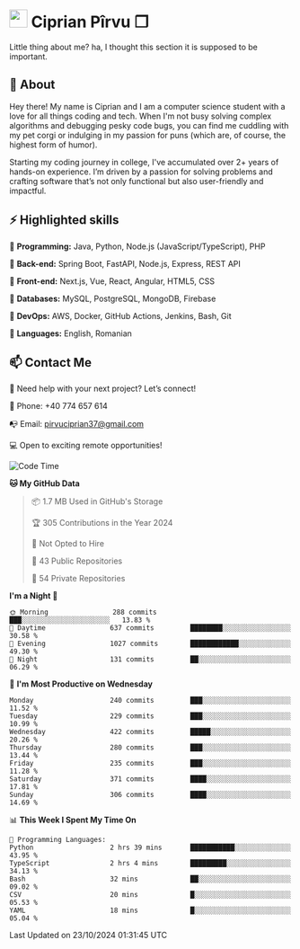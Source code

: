 # <img height="32px" src="https://user-images.githubusercontent.com/74038190/216122041-518ac897-8d92-4c6b-9b3f-ca01dcaf38ee.png"> Ciprian Pîrvu ❐ </h1>

Little thing about me? ha, I thought this section it is supposed to be important.

## 🧐 About

Hey there! My name is Ciprian and I am a computer science student with a love for all things coding and tech. When I'm not busy solving complex algorithms and debugging pesky code bugs, you can find me cuddling with my pet corgi or indulging in my passion for puns (which are, of course, the highest form of humor).

Starting my coding journey in college, I've accumulated over 2+ years of hands-on experience. I’m driven by a passion for solving problems and crafting software that’s not only functional but also user-friendly and impactful.


## ⚡ Highlighted skills

🎯 **Programming:** Java, Python, Node.js (JavaScript/TypeScript), PHP

🎯 **Back-end:** Spring Boot, FastAPI, Node.js, Express, REST API

🎯 **Front-end:** Next.js, Vue, React, Angular, HTML5, CSS

🎯 **Databases:** MySQL, PostgreSQL, MongoDB, Firebase

🎯 **DevOps:** AWS, Docker, GitHub Actions, Jenkins, Bash, Git

🎯 **Languages:** English, Romanian



## 📫 Contact Me

🤝 Need help with your next project? Let’s connect!

📱 Phone: +40 774 657 614

📭 Email: pirvuciprian37@gmail.com


💻 Open to exciting remote opportunities!

<!--START_SECTION:waka-->
![Code Time](http://img.shields.io/badge/Code%20Time-2%2C160%20hrs%2024%20mins-blue)

**🐱 My GitHub Data** 

> 📦 1.7 MB Used in GitHub's Storage 
 > 
> 🏆 305 Contributions in the Year 2024
 > 
> 🚫 Not Opted to Hire
 > 
> 📜 43 Public Repositories 
 > 
> 🔑 54 Private Repositories 
 > 
**I'm a Night 🦉** 

```text
🌞 Morning                288 commits         ███░░░░░░░░░░░░░░░░░░░░░░   13.83 % 
🌆 Daytime                637 commits         ████████░░░░░░░░░░░░░░░░░   30.58 % 
🌃 Evening                1027 commits        ████████████░░░░░░░░░░░░░   49.30 % 
🌙 Night                  131 commits         ██░░░░░░░░░░░░░░░░░░░░░░░   06.29 % 
```
📅 **I'm Most Productive on Wednesday** 

```text
Monday                   240 commits         ███░░░░░░░░░░░░░░░░░░░░░░   11.52 % 
Tuesday                  229 commits         ███░░░░░░░░░░░░░░░░░░░░░░   10.99 % 
Wednesday                422 commits         █████░░░░░░░░░░░░░░░░░░░░   20.26 % 
Thursday                 280 commits         ███░░░░░░░░░░░░░░░░░░░░░░   13.44 % 
Friday                   235 commits         ███░░░░░░░░░░░░░░░░░░░░░░   11.28 % 
Saturday                 371 commits         ████░░░░░░░░░░░░░░░░░░░░░   17.81 % 
Sunday                   306 commits         ████░░░░░░░░░░░░░░░░░░░░░   14.69 % 
```


📊 **This Week I Spent My Time On** 

```text
💬 Programming Languages: 
Python                   2 hrs 39 mins       ███████████░░░░░░░░░░░░░░   43.95 % 
TypeScript               2 hrs 4 mins        █████████░░░░░░░░░░░░░░░░   34.13 % 
Bash                     32 mins             ██░░░░░░░░░░░░░░░░░░░░░░░   09.02 % 
CSV                      20 mins             █░░░░░░░░░░░░░░░░░░░░░░░░   05.53 % 
YAML                     18 mins             █░░░░░░░░░░░░░░░░░░░░░░░░   05.04 % 
```


 Last Updated on 23/10/2024 01:31:45 UTC
<!--END_SECTION:waka-->
